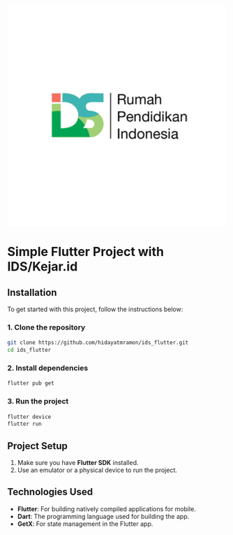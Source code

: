 ![Kejar.id Banner](ids.png)

# Simple Flutter Project with IDS/Kejar.id

## Installation

To get started with this project, follow the instructions below:

### 1. Clone the repository
```bash
git clone https://github.com/hidayatmramon/ids_flutter.git
cd ids_flutter
```

### 2. Install dependencies
```bash
flutter pub get
```

### 3. Run the project
```bash
flutter device
flutter run
```

## Project Setup

1. Make sure you have **Flutter SDK** installed.
2. Use an emulator or a physical device to run the project.
   
## Technologies Used

- **Flutter**: For building natively compiled applications for mobile.
- **Dart**: The programming language used for building the app.
- **GetX**: For state management in the Flutter app.
